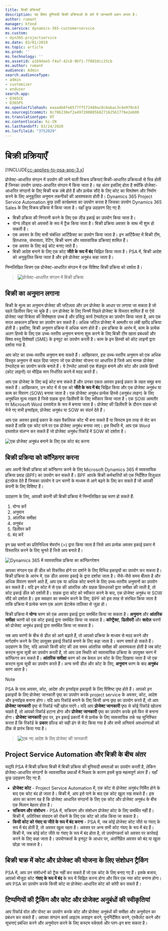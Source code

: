 ```yaml
---
title: बिक्री प्रक्रियाएँ
description: यह विषय बुनियादी बिक्री प्रक्रियाओं के बारे में जानकारी प्रदान करता है।
author: rumant
manager: kfend
ms.service: dynamics-365-customerservice
ms.custom:
- dyn365-projectservice
ms.date: 03/01/2019
ms.topic: article
ms.prod: ''
ms.technology: ''
ms.assetid: a169dee5-f4a7-42c8-9bf1-7f0018cc25cb
ms.author: rumant
audience: Admin
search.audienceType:
- admin
- customizer
- enduser
search.app:
- D365CE
- D365PS
ms.openlocfilehash: eaaa4b8fe6577ff572489ac0c6abac3c4e970c63
ms.sourcegitcommit: 8c786230ef2a497280885b827162561776e2eb00
ms.translationtype: HT
ms.contentlocale: hi-IN
ms.lasthandoff: 03/24/2020
ms.locfileid: "3752029"
---
```

# <a name="sales-processes"></a>बिक्री प्रक्रियाएँ

[!INCLUDE[cc-applies-to-psa-app-3.x](../includes/cc-applies-to-psa-app-3x.md)]

प्रोजेक्ट-आधारित संगठन में उपयोग की जाने वाली विक्रय प्रक्रियाएं बिक्री-आधारित प्रक्रियाओं से भिन्न होती हैं जिनका उपयोग उत्पाद-आधारित संगठन में किया जाता है। यह अंतर इसलिए होता है क्योंकि प्रोजेक्ट-आधारित संगठनों के लिए बिक्री चक्र लंबे होते हैं और प्रत्येक सौदे के लिए कोट का विश्लेषण और निर्माण करने के लिए अनुकूलित अनुमान तकनीकों की आवश्यकता होती है। Dynamics 365 Project Service Automation कुछ उसी कार्यक्षमता का उपयोग करता है जिसका उपयोग Dynamics 365 Sales के लिए विक्रय प्रक्रिया में किया जाता है। यहाँ कुछ उदाहरण दिए गए हैं:

- बिक्री प्रक्रिया की निगरानी करने के लिए एक लीड इकाई का उपयोग किया जाता है।
- योग्य लीड्स को अवसरों के रूप में ट्रैक किया जाता है। बिक्री प्रक्रिया अवसर के साथ भी शुरू हो सकती है।
- एक अवसर के लिए सभी संबंधित आर्टिफ़ैक्ट का उपयोग किया जाता है। इन आर्टिफ़ैक्ट में बिक्री टीम, हितधारक, संभाव्यता, रेटिंग, बिक्री चरण और व्यावसायिक प्रक्रियाएं शामिल हैं।
- एक अवसर के लिए कई कोट बनाए जाते हैं।
- बिक्री आदेश बनाने के लिए एक कोट **जीते के रूप में बंद** चिह्नित किया जाता है। PSA में, बिक्री आदेश को अनुकूलित किया जाता है और इसे प्रोजेक्ट अनुबंध कहा जाता है।

निम्नलिखित चित्रण एक प्रोजेक्ट-आधारित संगठन में एक विशिष्ट बिक्री प्रक्रिया को दर्शाता है।

> ![प्रोजेक्ट-आधारित संगठन में बिक्री प्रक्रिया](media/basic-guide-1.png)

## <a name="estimating-a-sale"></a>बिक्री का अनुमान लगाना
बिक्री के मूल्य का अनुमान प्रोजेक्ट की जटिलता और उन प्रोजेक्ट के आधार पर लगाया जा सकता है जो पहले डिलीवर किए जा चुके हैं। उन प्रोजेक्ट के लिए जिनमें पिछले प्रोजेक्ट के विस्तार शामिल हैं या ऐसे प्रोजेक्ट जहां विक्रेता की विशेषज्ञता उच्च है और प्रसिद्ध कार्य टेम्पलेट्स का उपयोग किया जाता है, आप एक सरल आकलन प्रक्रिया का उपयोग कर सकते हैं। अधिक जटिल प्रोजेक्ट में आमतौर पर लंबी खरीद प्रक्रिया होती है। इसलिए, बिक्री अनुमान प्रक्रिया में अधिक चरण होते हैं। इस प्रक्रिया के आरंभ में, काम के प्रत्येक अलग हिस्से के लिए एक उच्च-स्तरीय अनुमान बनाना शुरू करने के लिए बिक्री टीम खाता प्रबंधकों और विषय वस्तु विशेषज्ञों (SME) के इनपुट का उपयोग करती है। काम के इन हिस्सों को कोट लाइनों द्वारा दर्शाया गया है. 

आप कोट का उच्च-स्तरीय अनुमान बना सकते हैं। आखिरकार, इस उच्च-स्तरीय अनुमान को एक अधिक विस्तृत अनुमान से बदल दिया जाएगा जो एक प्रोजेक्ट योजना पर आधारित है जिसे आप मानक प्रोजेक्ट टेम्पलेट्स का उपयोग करके बनाते हैं। ये टेम्प्लेट आपको एक शेड्यूल बनाने और कोट और उसके हिस्सों (कोट लाइनों) पर मौद्रिक मान निर्धारित करने में मदद करते हैं। 

आप एक प्रोजेक्ट के लिए कई कोट बना सकते हैं और उनका एकल अवसर इकाई प्रकार के तहत समूह बना सकते हैं। आखिरकार, उन कोट में से एक को **जीते के रूप में बंद** चिह्नित किया और एक प्रोजेक्ट अनुबंध या काम का विवरण (SOW) बनाया जाता है। एक प्रोजेक्ट अनुबंध प्रत्येक हिस्से (अनुबंध लाइन) के लिए अनुबंधित मूल्य रखता है जिसे ग्राहक द्वारा डिलीवरी के लिए स्वीकार किया जाता है। एक SOW आमतौर पर Microsoft Word दस्तावेज़ के रूप में बनाया जाता है। प्रोजेक्ट की डिलीवरी के दौरान ग्राहक को भेजे गए सभी इनवॉइस, प्रोजेक्ट अनुबंध या SOW का संदर्भ देते हैं।

आप एक अवसर इकाई प्रकार के तहत वैकल्पिक कोट भी बना सकते हैं या सिस्टम इस तरह से सेट कर सकते हैं ताकि एक कोट पाने पर एक प्रोजेक्ट अनुबंध बनाया जाए। इस स्थिति में, आप एक Word दस्तावेज़ संलग्न कर सकते हैं जो प्रोजेक्ट अनुबंध रिकॉर्ड में SOW को दर्शाता है।

![एक प्रोजेक्ट अनुबंध बनाने के लिए एक कोट बंद करना](media/basic-guide-2.png)

## <a name="configuring-the-sales-process"></a>बिक्री प्रक्रिया को कॉन्फ़िगर करना
आप अपनी बिक्री प्रक्रिया को कॉन्फ़िगर करने के लिए Microsoft Dynamics 365 में व्यावसायिक प्रक्रिया प्रवाह (BPF) का उपयोग कर सकते हैं। BPF आपके बिक्री कर्मचारियों को एक निर्देशित विज़ुअल इंटरफ़ेस देते हैं जिसका उपयोग वे उन चरणों के माध्यम से आगे बढ़ने के लिए कर सकते हैं जो आपकी कंपनी के लिए विशिष्ट हैं।

उदाहरण के लिए, आपकी कंपनी की बिक्री प्रक्रिया में निम्नलिखित छह चरण हो सकते हैं:

1. योग्य करें
2. अनुमान
3. आंतरिक समीक्षा
4. अनुबंध
5. डिलीवर करें
6. बंद करें

इन छह चरणों का प्रतिनिधित्व शेवरॉन (\>) द्वारा किया जाता है जिसे आप प्रत्येक अवसर इकाई प्रकार में विस्तारित करने के लिए चुनते हैं जिसे आप बनाते हैं।

![Dynamics 365 में व्यावसायिक प्रक्रिया का कॉन्फ़िगरेशन](media/basic-guide-3.png)
 
आपका संगठन एक ही डील को विकसित होने पर दर्शाने के लिए विभिन्न इकाइयों का उपयोग कर सकता है। बिक्री प्रक्रिया के आरंभ में, एक डील अवसर इकाई के द्वारा दर्शाया जाता है। जैसे-जैसे समय बीतता है और अधिक विवरण सामने आते हैं, आप एक या अधिक कोट बनाने के लिए उच्च-स्तरीय अनुमानों का उपयोग कर सकते हैं। यदि इन कोट में से एक की आंतरिक और ग्राहक हितधारकों द्वारा समीक्षा की जाती है, तो कोट इकाई डील को दर्शाती है। ग्राहक द्वारा कोट को स्वीकार करने के बाद, एक प्रोजेक्ट अनुबंध या SOW सौदे को दर्शाता है। इस व्यवहार का समर्थन करने के लिए, BPF को इस तरह से संरचित किया जाता है ताकि प्रक्रिया में प्रत्येक चरण एक अलग डेटाबेस तालिका से जुड़ा हो।

बिक्री प्रक्रिया में **योग्य** चरण को एक अवसर इकाई द्वारा समर्थित किया जा सकता है। **अनुमान** और **आंतरिक समीक्षा** चरणों को एक कोट इकाई द्वारा समर्थित किया जा सकता है। **कॉन्ट्रैक्ट**, **डिलीवरी** और **क्लोज़** चरणों को प्रोजेक्ट अनुबंध इकाई द्वारा समर्थित किया जा सकता है।

जब आप चरणों के बीच से डील को आगे बढ़ाते हैं, तो आपको प्रक्रिया के माध्यम से मदद करने और मार्गदर्शन करने के लिए उपयुक्त इकाई रिकॉर्ड बनाने के लिए कहा जाता है। चरण सशर्त हो सकते हैं। उदाहरण के लिए, यदि आपको किसी कोट की उस समय आंतरिक समीक्षा की आवश्यकता होती है जब कोट कस्टम मूल्य सूची का उपयोग करती है, तो आप उस स्थिति को व्यावसायिक प्रक्रिया के उपयुक्त चरण में कॉन्फ़िगर कर सकते हैं। **आंतरिक समीक्षा** चरण को तब केवल उन कोट के लिए दिखाया जाता है जो एक कस्टम मूल्य सूची का उपयोग करते हैं। अन्य सभी डील और कोट के लिए, **अनुमान** चरण के बाद **अनुबंध** चरण आता है।

> [!NOTE]
> PSA के पास अवसर, कोट, आदेश और इनवॉइस इकाइयों के लिए विशिष्ट पृष्ठ होते हैं। आपको इन इकाइयों के लिए प्रोजेक्ट जानकारी पृष्ठ का उपयोग करके project service के अवसर, कोट, आदेश और इनवॉइस बनाना होगा। यदि आप रिकॉर्ड बनाने के लिए किसी अन्य पृष्ठ का उपयोग करते हैं, तो आप **प्रोजेक्ट जानकारी** पृष्ठ से रिकॉर्ड नहीं खोल पाएंगे। यदि आप **प्रोजेक्ट जानकारी** पृष्ठ से कोई रिकॉर्ड खोलना चाहते हैं, तो आपको रिकॉर्ड हटाना होगा और **प्रोजेक्ट जानकारी** पृष्ठ का उपयोग करके इसे फिर से बनाना होगा। **प्रोजेक्ट जानकारी** पृष्ठ पर, इन इकाई प्रकारों में से प्रत्येक के लिए व्यावसायिक तर्क यह सुनिश्चित करता है कि रिकॉर्ड के **प्रकार** फ़ील्ड को सही ढंग से सेट किया गया है और सभी अनिवार्य अवधारणाओं को ठीक से प्रारंभ किया गया है।

> ![एक नए आदेश के लिए प्रोजेक्ट की जानकारी](media/basic-guide-4.png)
 
## <a name="differences-between-project-service-automation-and-sales"></a>Project Service Automation और बिक्री के बीच अंतर
यद्यपि PSA में बिक्री प्रक्रिया बिक्री में बिक्री प्रक्रिया की बुनियादी क्षमताओं का उपयोग करती है, लेकिन प्रोजेक्ट-आधारित संगठनों के व्यावसायिक प्रथाओं में भिन्नता के कारण इसमें कुछ महत्वपूर्ण अंतर हैं। यहाँ कुछ उदाहरण दिए गए हैं:

- **प्रोजेक्ट कोट** - Project Service Automation में, एक कोट से प्रोजेक्ट अनुबंध निर्मित होने के बाद एक कोट बंद हो जाता है। बिक्री में, आप इसे पाने के बाद एक कोट खुला रख सकते हैं। इस अंतर का कारण यह है कि प्रोजेक्ट आधारित संगठनों के लिए एक कोट और प्रोजेक्ट अनुबंध के बीच एक मिलान बेहतर होता है। 
- **सक्रियण और संशोधन** - PSA में, सक्रियण और संशोधन प्रोजेक्ट कोट के लिए समर्थित नहीं हैं। बिक्री में, अतिरिक्त संपादन को रोकने के लिए एक कोट को लॉक किया जा सकता है।
- **किसी कोट को गंवाए या जीते के रूप में बंद करना** - PSA में, जब कोई प्रोजेक्ट कोट जीते या गंवाए के रूप में बंद होती है, तो अवसर खुला रहता है। अवसर पर अन्य सभी कोट गंवाए के रूप में बंद हैं। बिक्री में, जब कोई कोट जीते या गंवाए के रूप में बंद होता है, तो उपयोगकर्ता को अवसर पर कार्रवाई करने के लिए कहा जाता है। उपयोगकर्ता के इनपुट के आधार पर, अंतर्निहित अवसर को बंद या खुला छोड़ा जा सकता है।

## <a name="tracking-revisions-to-quotes-and-project-plans-in-the-sales-cycle"></a>बिक्री चक्र में कोट और प्रोजेक्ट की योजना के लिए संशोधन ट्रैकिंग
PSA में, आप उन संशोधनों को ट्रैक नहीं कर सकते हैं जो एक कोट के लिए बनाए गए हैं। इसके बजाय, आपको मौजूदा कोट **गंवाए के रूप में बंद** के रूप में चिह्नित करना होगा और फिर एक नया कोट बनाना होगा। आप PSA का उपयोग करके किसी कोट या प्रोजेक्ट-आधारित कोट को कॉपी कर सकते हैं।

## <a name="tracking-comments-and-approvals-of-quotes-and-project-contracts"></a>टिप्पणियों की ट्रैकिंग और कोट और प्रोजेक्ट अनुबंधों की स्वीकृतियां
आप रिकॉर्ड वॉल और पोस्ट का उपयोग करके कोट और प्रोजेक्ट अनुबंधों की समीक्षा और अनुमोदन का प्रबंधन कर सकते हैं। आपका संगठन कार्य आइटम असाइन करने, पुनर्निर्देशित करने, एस्कैलेट करने और सूचनाएं प्रबंधित करने और अनुमोदन करने के लिए कस्टम वर्कफ़्लो और प्लग-इन बना सकता है।
